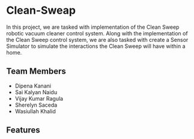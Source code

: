 # Clean-Sweap
In this project, we are tasked with implementation of the Clean Sweep robotic vacuum cleaner control system. Along with the implementation of the Clean Sweep control system, we are also tasked with create a Sensor Simulator to simulate the interactions the Clean Sweep will have within a home.
## Team Members
* Dipena Kanani
* Sai Kalyan Naidu
* Vijay Kumar Ragula
* Sherelyn Saceda
* Wasiullah Khalid
## Features

